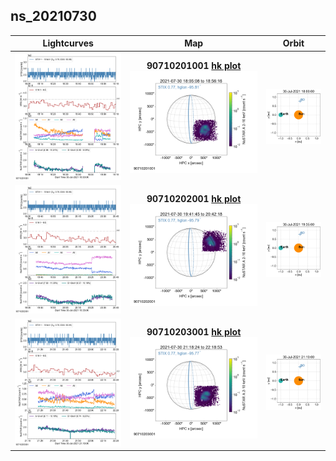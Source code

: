 ## ns_20210730
 
|  Lightcurves |  Map | Orbit |
|:---:|:---:|:---:|
|[![](ltc_20210730_1800_90710201001_ngs.png)](ltc_20210730_1800_90710201001_ngs.png)|**90710201001 [hk plot](hkltc_20210730_1800_90710201001_ngs.png)**<br/>[![](map_20210730_1800_90710201001_ngs.png)](map_20210730_1800_90710201001_ngs.png)|[![](orbeph_20210730_1800_90710201001_ngs.png)](orbeph_20210730_1800_90710201001_ngs.png)|
|[![](ltc_20210730_1935_90710202001_ngs.png)](ltc_20210730_1935_90710202001_ngs.png)|**90710202001 [hk plot](hkltc_20210730_1935_90710202001_ngs.png)**<br/>[![](map_20210730_1935_90710202001_ngs.png)](map_20210730_1935_90710202001_ngs.png)|[![](orbeph_20210730_1935_90710202001_ngs.png)](orbeph_20210730_1935_90710202001_ngs.png)|
|[![](ltc_20210730_2110_90710203001_ngs.png)](ltc_20210730_2110_90710203001_ngs.png)|**90710203001 [hk plot](hkltc_20210730_2110_90710203001_ngs.png)**<br/>[![](map_20210730_2110_90710203001_ngs.png)](map_20210730_2110_90710203001_ngs.png)|[![](orbeph_20210730_2110_90710203001_ngs.png)](orbeph_20210730_2110_90710203001_ngs.png)|
